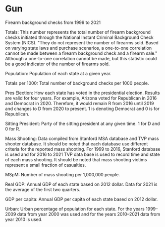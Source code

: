 # Gun
Firearm background checks from 1999 to 2021

Totals: This number represents the total number of firearm background checks initiated through the National Instant Criminal Background Check System (NICS). "They do not represent the number of firearms sold. Based on varying state laws and purchase scenarios, a one-to-one correlation cannot be made between a firearm background check and a firearm sale." Although a one-to-one correlation cannot be made, but this statistic could be a good indicator of the number of firearms sold.

Population: Population of each state at a given year.

Totals per 1000: Total number of background checks per 1000 people.

Pres Election: How each state has voted in the presidential election. Results are valid for four years. For example, Arizona voted for Republican in 2016 and Democrat in 2020. Therefore, it would remain R from 2016 until 2019 and changes to D from 2020 to present. 1 is denoting Democrat and 0 is for Republican.

Sitting President: Party of the sitting president at any given time. 1 for D and 0 for R.

Mass Shooting: Data compiled from Stanford MSA database and TVP mass shooter database. It should be noted that each database use different criteria for the reported mass shooting. For 1999 to 2016, Stanford database is used and for 2016 to 2021 TVP data base is used to record time and state of each mass shooting. It should be noted that mass shooting victims represent a small fraction of casualties. 

MSpM: Number of mass shooting per 1,000,000 people.

Real GDP: Annual GDP of each state based on 2012 dollar. Data for 2021 is the average of the first two quarters.

GDP per capita: Annual GDP per capita of each state based on 2012 dollar.

Urban: Urban percentage of population for each state. For the years 1999–2009 data from year 2000 was used and for the years 2010–2021 data from year 2010 is used.
